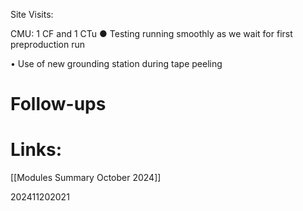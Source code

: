 
Site Visits:

CMU: 
  1 CF and 1 CTu 
  ● Testing running smoothly as we wait for first preproduction run

• Use of new grounding station during tape peeling


# Follow-ups


# Links: 
[[Modules Summary October 2024]]


202411202021
